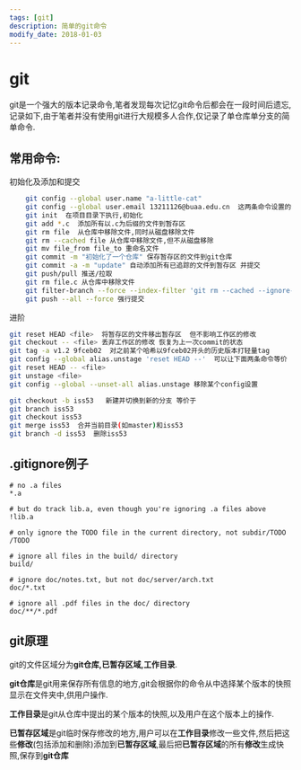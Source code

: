 ```yaml
---
tags: [git]
description: 简单的git命令
modify_date: 2018-01-03
---
```


# git 
git是一个强大的版本记录命令,笔者发现每次记忆git命令后都会在一段时间后遗忘,记录如下,由于笔者并没有使用git进行大规模多人合作,仅记录了单仓库单分支的简单命令.
<!--more-->
## 常用命令:
初始化及添加和提交
```bash
    git config --global user.name "a-little-cat" 
    git config --global user.email 13211126@buaa.edu.cn  这两条命令设置的信息会显示在提交记录中,如果不加global只会对当前git仓库生效
    git init  在项目目录下执行,初始化
    git add *.c  添加所有以.c为后缀的文件到暂存区
    git rm file  从仓库中移除文件,同时从磁盘移除文件
    git rm --cached file 从仓库中移除文件,但不从磁盘移除
    git mv file_from file_to 重命名文件
    git commit -m "初始化了一个仓库" 保存暂存区的文件到git仓库
    git commit -a -m "update" 自动添加所有已追踪的文件到暂存区 并提交
    git push/pull 推送/拉取
    git rm file.c 从仓库中移除文件
    git filter-branch --force --index-filter 'git rm --cached --ignore-unmatch test.file' --prune-empty --tag-name-filter cat -- --all  在所有版本中删除某个文件
    git push --all --force 强行提交
```


进阶
```bash
git reset HEAD <file>  将暂存区的文件移出暂存区  但不影响工作区的修改
git checkout -- <file> 丢弃工作区的修改 恢复为上一次commit的状态
git tag -a v1.2 9fceb02  对之前某个哈希以9fceb02开头的历史版本打轻量tag 
git config --global alias.unstage 'reset HEAD --'  可以让下面两条命令等价
git reset HEAD -- <file>
git unstage <file>
git config --global --unset-all alias.unstage 移除某个config设置

git checkout -b iss53   新建并切换到新的分支 等价于
git branch iss53
git checkout iss53
git merge iss53  合并当前目录(如master)和iss53
git branch -d iss53  删除iss53
```

    
## .gitignore例子
    # no .a files
    *.a

    # but do track lib.a, even though you're ignoring .a files above
    !lib.a

    # only ignore the TODO file in the current directory, not subdir/TODO
    /TODO

    # ignore all files in the build/ directory
    build/

    # ignore doc/notes.txt, but not doc/server/arch.txt
    doc/*.txt

    # ignore all .pdf files in the doc/ directory
    doc/**/*.pdf

## git原理
git的文件区域分为**git仓库,已暂存区域,工作目录**.

**git仓库**是git用来保存所有信息的地方,git会根据你的命令从中选择某个版本的快照显示在文件夹中,供用户操作.

**工作目录**是git从仓库中提出的某个版本的快照,以及用户在这个版本上的操作.

**已暂存区域**是git临时保存修改的地方,用户可以在**工作目录**修改一些文件,然后把这些**修改**(包括添加和删除)添加到**已暂存区域**,最后把**已暂存区域**的所有**修改**生成快照,保存到**git仓库**













